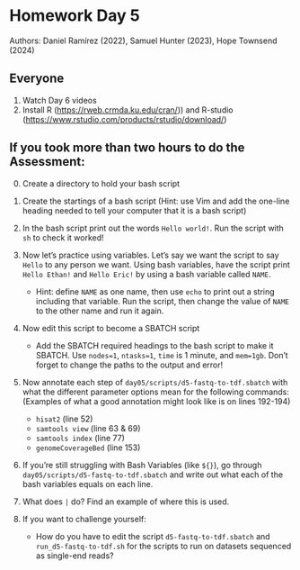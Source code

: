 # Homework Day 5
Authors: Daniel Ramírez (2022), Samuel Hunter (2023), Hope Townsend (2024)

## Everyone
1.	Watch Day 6 videos
2.	Install R (https://rweb.crmda.ku.edu/cran/)) and R-studio (https://www.rstudio.com/products/rstudio/download/)

## If you took more than two hours to do the Assessment:
0.	Create a directory to hold your bash script

1.	Create the startings of a bash script (Hint: use Vim and add the one-line heading needed to tell your computer that it is a bash script)

2.	In the bash script print out the words `Hello world!`. Run the script with `sh` to check it worked!

3.	Now let’s practice using variables. Let’s say we want the script to say `Hello` to any person we want. Using bash variables, have the script print `Hello Ethan!` and `Hello Eric!` by using a bash variable called `NAME`.
    - Hint: define `NAME` as one name, then use `echo` to print out a string including that variable. Run the script, then change the value of `NAME` to the other name and run it again.

4.	Now edit this script to become a SBATCH script 
    - Add the SBATCH required headings to the bash script to make it SBATCH. Use `nodes=1`, `ntasks=1`, `time` is 1 minute, and `mem=1gb`. Don’t forget to change the paths to the output and error!

5.	Now annotate each step of `day05/scripts/d5-fastq-to-tdf.sbatch` with what the different parameter options mean for the following commands: (Examples of what a good annotation might look like is on lines 192-194)
    - `hisat2` (line 52)
    - `samtools view` (line 63 & 69)
    - `samtools index` (line 77)
    - `genomeCoverageBed` (line 153)

6.	If you’re still struggling with Bash Variables (like `${}`), go through `day05/scripts/d5-fastq-to-tdf.sbatch` and write out what each of the bash variables equals on each line.

7.	What does `|` do? Find an example of where this is used.

8. If you want to challenge yourself:
    - How do you have to edit the script `d5-fastq-to-tdf.sbatch` and `run_d5-fastq-to-tdf.sh` for the scripts to run on datasets sequenced as single-end reads? 

